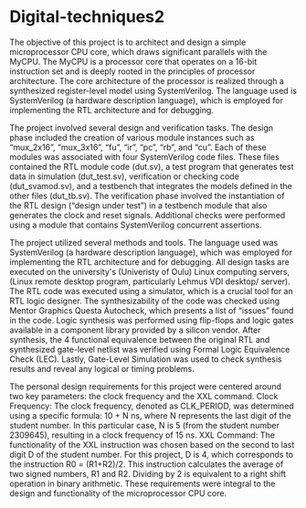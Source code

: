 # Digital-techniques2
The objective of this project is to architect and design a simple microprocessor CPU core, which
draws significant parallels with the MyCPU. The MyCPU is a processor core that operates on a
16-bit instruction set and is deeply rooted in the principles of processor architecture. The core
architecture of the processor is realized through a synthesized register-level model using SystemVerilog. 
The language used is SystemVerilog (a hardware description language), which is employed for implementing the RTL architecture
and for debugging.

The project involved several design and verification tasks. The design phase included the
creation of various module instances such as “mux_2x16”, “mux_3x16”, “fu”, “ir”, “pc”, “rb”, and
“cu”. Each of these modules was associated with four SystemVerilog code files.
These files contained the RTL module code (dut.sv), a test program that generates test data in
simulation (dut_test.sv), verification or checking code (dut_svamod.sv), and a testbench that
integrates the models defined in the other files (dut_tb.sv).
The verification phase involved the instantiation of the RTL design (“design under test”) in a
testbench module that also generates the clock and reset signals. Additional checks were
performed using a module that contains SystemVerilog concurrent assertions.

The project utilized several methods and tools. The language used was SystemVerilog (a
hardware description language), which was employed for implementing the RTL architecture
and for debugging. All design tasks are executed on the university's (Univeristy of Oulu) Linux computing servers,
(Linux remote desktop program, particularly Lehmus VDI desktop/ server).
The RTL code was executed using a simulator, which is a crucial tool for an RTL logic designer.
The synthesizability of the code was checked using Mentor Graphics Questa Autocheck, which
presents a list of “issues” found in the code. Logic synthesis was performed using flip-flops and
logic gates available in a component library provided by a silicon vendor. After synthesis, the
4 functional equivalence between the original RTL and synthesized gate-level netlist was verified
using Formal Logic Equivalence Check (LEC). Lastly, Gate-Level Simulation was used to check
synthesis results and reveal any logical or timing problems.

The personal design requirements for this project were centered around two key parameters:
the clock frequency and the XXL command.
Clock Frequency: The clock frequency, denoted as CLK_PERIOD, was determined using a
specific formula: 10 + N ns, where N represents the last digit of the student number. In this
particular case, N is 5 (from the student number 2309645), resulting in a clock frequency of 15
ns.
XXL Command: The functionality of the XXL instruction was chosen based on the second to last
digit D of the student number. For this project, D is 4, which corresponds to the instruction R0 =
(R1+R2)/2. This instruction calculates the average of two signed numbers, R1 and R2. Dividing
by 2 is equivalent to a right shift operation in binary arithmetic.
These requirements were integral to the design and functionality of the microprocessor CPU
core.
